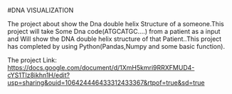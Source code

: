 #DNA VISUALIZATION

The project about show the Dna double helix Structure of a someone.This project will take Some Dna code(ATGCATGC....) from a patient as a input and Will show the DNA double helix structure of that Patient..This project has completed by using Python(Pandas,Numpy and some basic function).

The project Link:
https://docs.google.com/document/d/1XmH5kmri9RRXFMUD4-cYS1Tlz8ikhn1H/edit?usp=sharing&ouid=106424446433312433367&rtpof=true&sd=true

